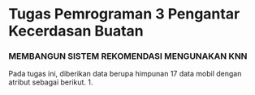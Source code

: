 # Tugas Pemrograman 3 Pengantar Kecerdasan Buatan

### MEMBANGUN SISTEM REKOMENDASI MENGUNAKAN KNN
Pada tugas ini, diberikan data berupa himpunan 17 data mobil dengan atribut sebagai berikut.
1. 

